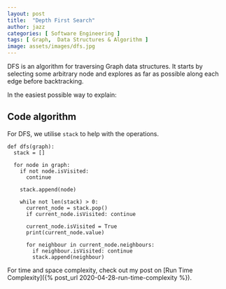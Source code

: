 ```yaml
---
layout: post
title:  "Depth First Search"
author: jazz
categories: [ Software Engineering ]
tags: [ Graph,  Data Structures & Algorithm ]
image: assets/images/dfs.jpg
---
```


DFS is an algorithm for traversing Graph data structures. It starts by selecting some arbitrary node and explores as far as possible along each edge before backtracking.

In the easiest possible way to explain:

<canvas id="dfs" class="code-aid"></canvas>

## Code algorithm

For DFS, we utilise `stack` to help with the operations.

```py3
def dfs(graph):
  stack = []

  for node in graph:
    if not node.isVisited:
      continue

    stack.append(node)

    while not len(stack) > 0:
      current_node = stack.pop()
      if current_node.isVisited: continue

      current_node.isVisited = True
      print(current_node.value)

      for neighbour in current_node.neighbours:
        if neighbour.isVisited: continue
        stack.append(neighbour)
```

For time and space complexity, check out my post on [Run Time Complexity]({% post_url 2020-04-28-run-time-complexity %}).
